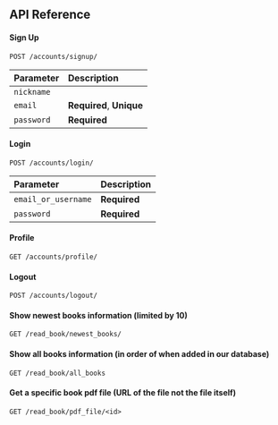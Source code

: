 
## API Reference

#### Sign Up

```http
POST /accounts/signup/
```

| Parameter | Description                |
| :-------- | :------------------------- |
| `nickname` |  |
| `email` | **Required**, **Unique** |
| `password` | **Required** |

#### Login

```http
POST /accounts/login/
```

| Parameter | Description                |
| :-------- | :------------------------- |
| `email_or_username` | **Required** |
| `password` | **Required** |

#### Profile

```http
GET /accounts/profile/
```

#### Logout

```http
POST /accounts/logout/
```

#### Show newest books information (limited by 10)

```http
GET /read_book/newest_books/
```

#### Show all books information (in order of when added in our database)

```http
GET /read_book/all_books
```

#### Get a specific book pdf file (URL of the file not the file itself)

```http
GET /read_book/pdf_file/<id>
```